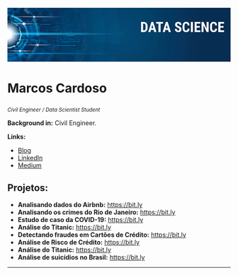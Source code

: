 <p align="center">
  <img src="banner.png" >
</p>

# Marcos Cardoso
<sub>*Civil Engineer / Data Scientist Student*</sub>


**Background in:** Civil Engineer.

**Links:**
* [Blog](http://)
* [LinkedIn](https://www.linkedin.com/in/)
* [Medium](https://www.medium.com)


## Projetos:

* **Analisando dados do Airbnb:** https://bit.ly
* **Analisando os crimes do Rio de Janeiro:** https://bit.ly
* **Estudo de caso da COVID-19:** https://bit.ly
* **Análise do Titanic:** https://bit.ly
* **Detectando fraudes em Cartões de Crédito:** https://bit.ly
* **Análise de Risco de Crédito:** https://bit.ly
* **Análise do Titanic:** https://bit.ly
* **Análise de suicídios no Brasil:** https://bit.ly

---
